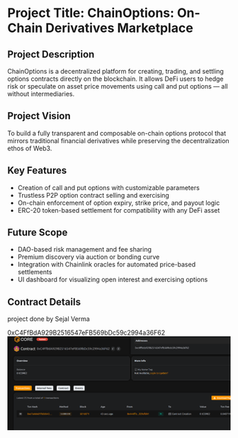  # Project Title: ChainOptions: On-Chain Derivatives Marketplace

##  Project Description 

ChainOptions is a decentralized platform for creating, trading, and settling options contracts directly on the blockchain. It allows DeFi users to hedge risk or speculate on asset price movements using call and put options — all without intermediaries.

##  Project Vision

To build a fully transparent and composable on-chain options protocol that mirrors traditional financial derivatives while preserving the decentralization ethos of Web3.

##  Key Features

- Creation of call and put options with customizable parameters
- Trustless P2P option contract selling and exercising
- On-chain enforcement of option expiry, strike price, and payout logic
- ERC-20 token-based settlement for compatibility with any DeFi asset

## Future Scope

- DAO-based risk management and fee sharing
- Premium discovery via auction or bonding curve
- Integration with Chainlink oracles for automated price-based settlements
- UI dashboard for visualizing open interest and exercising options

##  Contract Details 
project done by Sejal Verma  

0xC4FfBdA929B2516547eFB569bDc59c2994a36F62
![alt text](image.png)